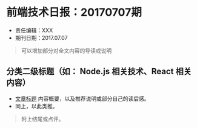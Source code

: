 # 前端技术日报：20170707期

- 责任编辑：XXX
- 期刊日期：2017.07.07 

> 可以增加部分对全文内容的导读或说明

## 分类二级标题（如： Node.js 相关技术、React 相关内容）

- [文章标题](文章链接)
内容概要，以及推荐说明或部分自己的读后感。
- 同上，以此类推。

> 附上结尾或点评。
